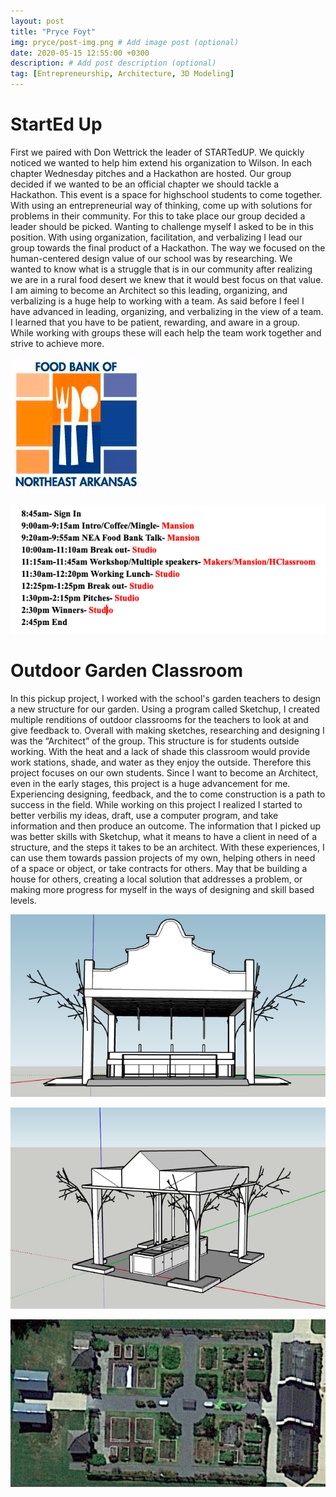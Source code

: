 ```yaml
---
layout: post
title: "Pryce Foyt"
img: pryce/post-img.png # Add image post (optional)
date: 2020-05-15 12:55:00 +0300
description: # Add post description (optional)
tag: [Entrepreneurship, Architecture, 3D Modeling]
---
```

# StartEd Up
First we paired with Don Wettrick the leader of STARTedUP. We quickly noticed we wanted to help him extend his organization to Wilson. In each chapter Wednesday pitches and a Hackathon are hosted. Our group decided if we wanted to be an official chapter we should tackle a Hackathon. This event is a space for highschool students to come together. With using an entrepreneurial way of thinking, come up with solutions for problems in their community. For this to take place our group decided a leader should be picked. Wanting to challenge myself I asked to be in this position. With using organization, facilitation, and verbalizing I lead our group towards the final product of a Hackathon. The way we focused on the human-centered design value of our school was by researching. We wanted to know what is a struggle that is in our community after realizing we are in a rural food desert we knew that it would best focus on that value. I am aiming to become an Architect so this leading, organizing, and verbalizing is a huge help to working with a team. As said before I feel I have advanced in leading, organizing, and verbalizing in the view of a team. I learned that you have to be patient, rewarding, and aware in a group. While working with groups these will each help the team work together and strive to achieve more.


![Image of App](../assets/img/pryce/se1.png)

![Image of App](../assets/img/pryce/se2.png)


# Outdoor Garden Classroom
In this pickup project, I worked with the school's garden teachers to design a new structure for our garden. Using a program called Sketchup, I created multiple renditions of outdoor classrooms for the teachers to look at and give feedback to. Overall with making sketches, researching and designing I was the “Architect” of the group. This structure is for students outside working. With the heat and a lack of shade this classroom would provide work stations, shade, and water as they enjoy the outside. Therefore this project focuses on our own students. Since I want to become an Architect, even in the early stages, this project is a huge advancement for me. Experiencing designing, feedback, and the to come construction is a path to success in the field. While working on this project I realized I started to better verbilis my ideas, draft, use a computer program, and take information and then produce an outcome. The information that I picked up was better skills with Sketchup, what it means to have a client in need of a structure, and the steps it takes to be an architect. With these experiences, I can use them towards passion projects of my own, helping others in need of a space or object, or take contracts for others. May that be building a house for others, creating a local solution that addresses a problem, or making more progress for myself in the ways of designing and skill based levels.

![Image of App](../assets/img/pryce/a1.png)

![Image of App](../assets/img/pryce/a2.png)

![Image of App](../assets/img/pryce/a3.png)
